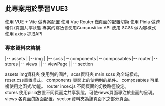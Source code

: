 ## 此專案用於學習VUE3

使用 VUE + Vite 做專案配置
使用 Vue Router 做頁面的配置切換
使用 Pinia 做跨組件/頁面共享狀態
專案的寫法皆使用Composition API
使用 SCSS 做內容樣式
使用 axios 抓取API

### 專案資料夾結構

|-- assets
|   |-- img
|   |-- scss
|-- components
|-- composables
|-- router
|-- stores
|-- views
|   |-- viewPage
|       |-- section

assets      img資料夾   使用到的圖片，scss資料夾 main.scss 為全域樣式，reset.css重置樣式。
components  頁面上的使用到的組件。
composables 可重複使用之函式/功能。
router      index.js 不同頁面的切換路徑設定。        
stores      使用pinia放置不同頁面之共享狀態，可使views頁面專注於畫面的呈現。
views       各頁面的版面配置，section資料夾為該頁面下之部分頁面。
